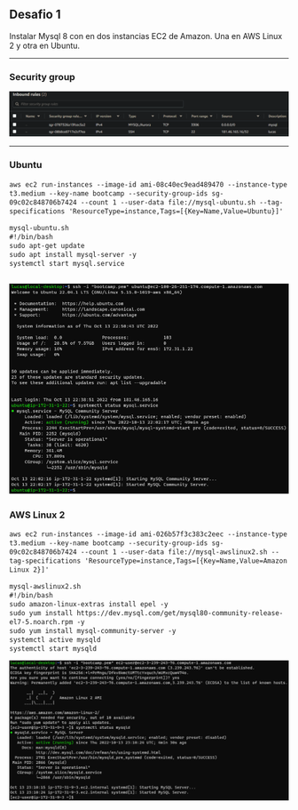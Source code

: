 ## Desafio 1
Instalar Mysql 8 con en dos instancias EC2 de Amazon.
Una en AWS Linux 2 y otra en Ubuntu.

---

### Security group
![1-1](./pictures/1-1.png)

---

### Ubuntu
```
aws ec2 run-instances --image-id ami-08c40ec9ead489470 --instance-type t3.medium --key-name bootcamp --security-group-ids sg-09c02c848706b7424 --count 1 --user-data file://mysql-ubuntu.sh --tag-specifications 'ResourceType=instance,Tags=[{Key=Name,Value=Ubuntu}]'
```

```
mysql-ubuntu.sh
#!/bin/bash
sudo apt-get update     
sudo apt install mysql-server -y 
systemctl start mysql.service
```

![1-2](./pictures/1-2.png)
---

### AWS Linux 2
```
aws ec2 run-instances --image-id ami-026b57f3c383c2eec --instance-type t3.medium --key-name bootcamp --security-group-ids sg-09c02c848706b7424 --count 1 --user-data file://mysql-awslinux2.sh --tag-specifications 'ResourceType=instance,Tags=[{Key=Name,Value=Amazon Linux 2}]'
```

```
mysql-awslinux2.sh
#!/bin/bash
sudo amazon-linux-extras install epel -y
sudo yum install https://dev.mysql.com/get/mysql80-community-release-el7-5.noarch.rpm -y
sudo yum install mysql-community-server -y
systemctl active mysqld
systemctl start mysqld 
```

![1-3](./pictures/1-3.png)